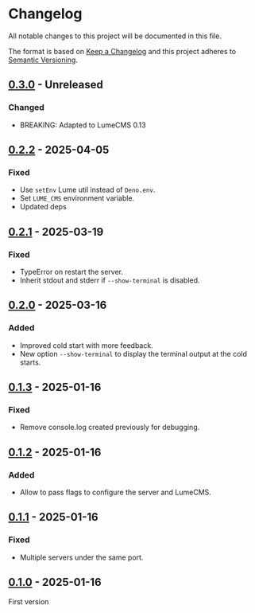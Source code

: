 # Changelog
All notable changes to this project will be documented in this file.

The format is based on [Keep a Changelog](https://keepachangelog.com/)
and this project adheres to [Semantic Versioning](https://semver.org/).

## [0.3.0] - Unreleased
### Changed
- BREAKING: Adapted to LumeCMS 0.13

## [0.2.2] - 2025-04-05
### Fixed
- Use `setEnv` Lume util instead of `Deno.env`.
- Set `LUME_CMS` environment variable.
- Updated deps

## [0.2.1] - 2025-03-19
### Fixed
- TypeError on restart the server.
- Inherit stdout and stderr if `--show-terminal` is disabled.

## [0.2.0] - 2025-03-16
### Added
- Improved cold start with more feedback.
- New option `--show-terminal` to display the terminal output at the cold starts.

## [0.1.3] - 2025-01-16
### Fixed
- Remove console.log created previously for debugging.

## [0.1.2] - 2025-01-16
### Added
- Allow to pass flags to configure the server and LumeCMS.

## [0.1.1] - 2025-01-16
### Fixed
- Multiple servers under the same port.

## [0.1.0] - 2025-01-16
First version

[0.3.0]: https://github.com/oscarotero/cms-lume-adapter/compare/v0.2.2...HEAD
[0.2.2]: https://github.com/oscarotero/cms-lume-adapter/compare/v0.2.1...v0.2.2
[0.2.1]: https://github.com/oscarotero/cms-lume-adapter/compare/v0.2.0...v0.2.1
[0.2.0]: https://github.com/oscarotero/cms-lume-adapter/compare/v0.1.3...v0.2.0
[0.1.3]: https://github.com/oscarotero/cms-lume-adapter/compare/v0.1.2...v0.1.3
[0.1.2]: https://github.com/oscarotero/cms-lume-adapter/compare/v0.1.1...v0.1.2
[0.1.1]: https://github.com/oscarotero/cms-lume-adapter/compare/v0.1.0...v0.1.1
[0.1.0]: https://github.com/oscarotero/cms-lume-adapter/releases/tag/v0.1.0

